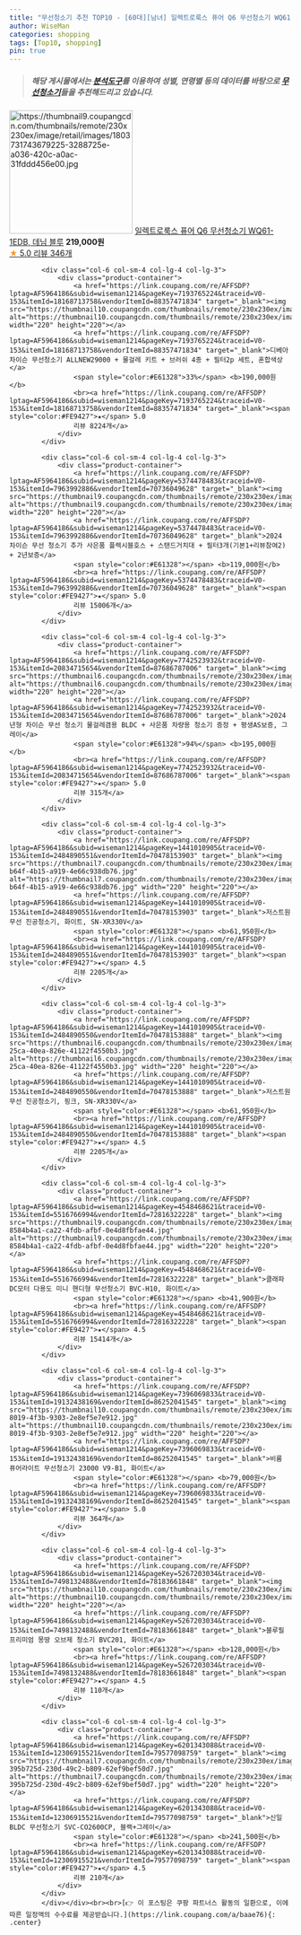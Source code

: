 ```yaml
---
title: "무선청소기 추천 TOP10 - [60대][남녀] 일렉트로룩스 퓨어 Q6 무선청소기 WQ61-1EDB, 데님 블루"
author: WiseMan
categories: shopping
tags: [Top10, shopping]
pin: true
---
```


> ##### 해당 게시물에서는 [**분석도구**](https://itemscout.io/)를 이용하여 **성별**, **연령별** 등의 데이터를 바탕으로 [**무선청소기**](https://link.coupang.com/a/baae76)들을 추천해드리고 있습니다.
<div class="container"><div class="row">
            <div class="col-6 col-sm-4 col-lg-4 col-lg-3">
                <div class="product-container">
                    <a href="https://link.coupang.com/re/AFFSDP?lptag=AF5964186&subid=wiseman1214&pageKey=6965252689&traceid=V0-153&itemId=16970913293&vendorItemId=71599894431" target="_blank"><img src="https://thumbnail9.coupangcdn.com/thumbnails/remote/230x230ex/image/retail/images/1803731743679225-3288725e-a036-420c-a0ac-31fddd456e00.jpg" alt="https://thumbnail9.coupangcdn.com/thumbnails/remote/230x230ex/image/retail/images/1803731743679225-3288725e-a036-420c-a0ac-31fddd456e00.jpg" width="220" height="220"></a>
                    <a href="https://link.coupang.com/re/AFFSDP?lptag=AF5964186&subid=wiseman1214&pageKey=6965252689&traceid=V0-153&itemId=16970913293&vendorItemId=71599894431" target="_blank">일렉트로룩스 퓨어 Q6 무선청소기 WQ61-1EDB, 데님 블루</a>
                    <span style="color:#E61328"></span> <b>219,000원</b>
                    <br><a href="https://link.coupang.com/re/AFFSDP?lptag=AF5964186&subid=wiseman1214&pageKey=6965252689&traceid=V0-153&itemId=16970913293&vendorItemId=71599894431" target="_blank"><span style="color:#FE9427">★</span> 5.0
                    리뷰 346개</a>
                </div>
            </div>
            
            <div class="col-6 col-sm-4 col-lg-4 col-lg-3">
                <div class="product-container">
                    <a href="https://link.coupang.com/re/AFFSDP?lptag=AF5964186&subid=wiseman1214&pageKey=7193765224&traceid=V0-153&itemId=18168713758&vendorItemId=88357471834" target="_blank"><img src="https://thumbnail10.coupangcdn.com/thumbnails/remote/230x230ex/image/vendor_inventory/b8df/4d5dd2e8a3148b012f1b2b15229f45b2eb77ede25b031e527e8a82f8ef7a.jpg" alt="https://thumbnail10.coupangcdn.com/thumbnails/remote/230x230ex/image/vendor_inventory/b8df/4d5dd2e8a3148b012f1b2b15229f45b2eb77ede25b031e527e8a82f8ef7a.jpg" width="220" height="220"></a>
                    <a href="https://link.coupang.com/re/AFFSDP?lptag=AF5964186&subid=wiseman1214&pageKey=7193765224&traceid=V0-153&itemId=18168713758&vendorItemId=88357471834" target="_blank">디베아 차이슨 무선청소기 ALLNEW29000 + 물걸레 키트 + 브러쉬 4종 + 필터2p 세트, 혼합색상</a>
                    <span style="color:#E61328">33%</span> <b>190,000원</b>
                    <br><a href="https://link.coupang.com/re/AFFSDP?lptag=AF5964186&subid=wiseman1214&pageKey=7193765224&traceid=V0-153&itemId=18168713758&vendorItemId=88357471834" target="_blank"><span style="color:#FE9427">★</span> 5.0
                    리뷰 8224개</a>
                </div>
            </div>
            
            <div class="col-6 col-sm-4 col-lg-4 col-lg-3">
                <div class="product-container">
                    <a href="https://link.coupang.com/re/AFFSDP?lptag=AF5964186&subid=wiseman1214&pageKey=5374478483&traceid=V0-153&itemId=7963992886&vendorItemId=70736049628" target="_blank"><img src="https://thumbnail9.coupangcdn.com/thumbnails/remote/230x230ex/image/vendor_inventory/eb0d/4230f482d7f5a3134b8f86861bc56b37fcae5538556eb2ddf890fdd8b119.jpg" alt="https://thumbnail9.coupangcdn.com/thumbnails/remote/230x230ex/image/vendor_inventory/eb0d/4230f482d7f5a3134b8f86861bc56b37fcae5538556eb2ddf890fdd8b119.jpg" width="220" height="220"></a>
                    <a href="https://link.coupang.com/re/AFFSDP?lptag=AF5964186&subid=wiseman1214&pageKey=5374478483&traceid=V0-153&itemId=7963992886&vendorItemId=70736049628" target="_blank">2024 차이슨 무선 청소기 추가 사은품 플렉시블호스 + 스탠드거치대 + 필터3개(기본1+리뷰참여2) + 2년보증</a>
                    <span style="color:#E61328"></span> <b>119,000원</b>
                    <br><a href="https://link.coupang.com/re/AFFSDP?lptag=AF5964186&subid=wiseman1214&pageKey=5374478483&traceid=V0-153&itemId=7963992886&vendorItemId=70736049628" target="_blank"><span style="color:#FE9427">★</span> 5.0
                    리뷰 15006개</a>
                </div>
            </div>
            
            <div class="col-6 col-sm-4 col-lg-4 col-lg-3">
                <div class="product-container">
                    <a href="https://link.coupang.com/re/AFFSDP?lptag=AF5964186&subid=wiseman1214&pageKey=7742523932&traceid=V0-153&itemId=20834715654&vendorItemId=87686787006" target="_blank"><img src="https://thumbnail6.coupangcdn.com/thumbnails/remote/230x230ex/image/vendor_inventory/5197/7c515268389aae0f3178e36e451b6e88694abb5ef79338528685ed4a8dab.jpg" alt="https://thumbnail6.coupangcdn.com/thumbnails/remote/230x230ex/image/vendor_inventory/5197/7c515268389aae0f3178e36e451b6e88694abb5ef79338528685ed4a8dab.jpg" width="220" height="220"></a>
                    <a href="https://link.coupang.com/re/AFFSDP?lptag=AF5964186&subid=wiseman1214&pageKey=7742523932&traceid=V0-153&itemId=20834715654&vendorItemId=87686787006" target="_blank">2024년형 차이슨 무선 청소기 물걸레겸용 BLDC + 사은품 차량용 청소기 증정 + 평생AS보증, 그레이</a>
                    <span style="color:#E61328">94%</span> <b>195,000원</b>
                    <br><a href="https://link.coupang.com/re/AFFSDP?lptag=AF5964186&subid=wiseman1214&pageKey=7742523932&traceid=V0-153&itemId=20834715654&vendorItemId=87686787006" target="_blank"><span style="color:#FE9427">★</span> 5.0
                    리뷰 315개</a>
                </div>
            </div>
            
            <div class="col-6 col-sm-4 col-lg-4 col-lg-3">
                <div class="product-container">
                    <a href="https://link.coupang.com/re/AFFSDP?lptag=AF5964186&subid=wiseman1214&pageKey=1441010905&traceid=V0-153&itemId=2484890551&vendorItemId=70478153903" target="_blank"><img src="https://thumbnail7.coupangcdn.com/thumbnails/remote/230x230ex/image/retail/images/2020/04/01/15/7/5353119e-b64f-4b15-a919-4e66c938db76.jpg" alt="https://thumbnail7.coupangcdn.com/thumbnails/remote/230x230ex/image/retail/images/2020/04/01/15/7/5353119e-b64f-4b15-a919-4e66c938db76.jpg" width="220" height="220"></a>
                    <a href="https://link.coupang.com/re/AFFSDP?lptag=AF5964186&subid=wiseman1214&pageKey=1441010905&traceid=V0-153&itemId=2484890551&vendorItemId=70478153903" target="_blank">저스트원 무선 진공청소기, 화이트, SN-XR330V</a>
                    <span style="color:#E61328"></span> <b>61,950원</b>
                    <br><a href="https://link.coupang.com/re/AFFSDP?lptag=AF5964186&subid=wiseman1214&pageKey=1441010905&traceid=V0-153&itemId=2484890551&vendorItemId=70478153903" target="_blank"><span style="color:#FE9427">★</span> 4.5
                    리뷰 2205개</a>
                </div>
            </div>
            
            <div class="col-6 col-sm-4 col-lg-4 col-lg-3">
                <div class="product-container">
                    <a href="https://link.coupang.com/re/AFFSDP?lptag=AF5964186&subid=wiseman1214&pageKey=1441010905&traceid=V0-153&itemId=2484890550&vendorItemId=70478153888" target="_blank"><img src="https://thumbnail6.coupangcdn.com/thumbnails/remote/230x230ex/image/retail/images/2020/04/01/15/0/db5ff844-25ca-40ea-826e-41122f4550b3.jpg" alt="https://thumbnail6.coupangcdn.com/thumbnails/remote/230x230ex/image/retail/images/2020/04/01/15/0/db5ff844-25ca-40ea-826e-41122f4550b3.jpg" width="220" height="220"></a>
                    <a href="https://link.coupang.com/re/AFFSDP?lptag=AF5964186&subid=wiseman1214&pageKey=1441010905&traceid=V0-153&itemId=2484890550&vendorItemId=70478153888" target="_blank">저스트원 무선 진공청소기, 핑크, SN-XR330V</a>
                    <span style="color:#E61328"></span> <b>61,950원</b>
                    <br><a href="https://link.coupang.com/re/AFFSDP?lptag=AF5964186&subid=wiseman1214&pageKey=1441010905&traceid=V0-153&itemId=2484890550&vendorItemId=70478153888" target="_blank"><span style="color:#FE9427">★</span> 4.5
                    리뷰 2205개</a>
                </div>
            </div>
            
            <div class="col-6 col-sm-4 col-lg-4 col-lg-3">
                <div class="product-container">
                    <a href="https://link.coupang.com/re/AFFSDP?lptag=AF5964186&subid=wiseman1214&pageKey=4548468621&traceid=V0-153&itemId=5516766994&vendorItemId=72816322228" target="_blank"><img src="https://thumbnail9.coupangcdn.com/thumbnails/remote/230x230ex/image/retail/images/449235685541565-8584b4a1-ca22-4fdb-afbf-0e4d8fbfae44.jpg" alt="https://thumbnail9.coupangcdn.com/thumbnails/remote/230x230ex/image/retail/images/449235685541565-8584b4a1-ca22-4fdb-afbf-0e4d8fbfae44.jpg" width="220" height="220"></a>
                    <a href="https://link.coupang.com/re/AFFSDP?lptag=AF5964186&subid=wiseman1214&pageKey=4548468621&traceid=V0-153&itemId=5516766994&vendorItemId=72816322228" target="_blank">클래파 DC모터 다용도 미니 핸디형 무선청소기 BVC-H10, 화이트</a>
                    <span style="color:#E61328"></span> <b>41,900원</b>
                    <br><a href="https://link.coupang.com/re/AFFSDP?lptag=AF5964186&subid=wiseman1214&pageKey=4548468621&traceid=V0-153&itemId=5516766994&vendorItemId=72816322228" target="_blank"><span style="color:#FE9427">★</span> 4.5
                    리뷰 15414개</a>
                </div>
            </div>
            
            <div class="col-6 col-sm-4 col-lg-4 col-lg-3">
                <div class="product-container">
                    <a href="https://link.coupang.com/re/AFFSDP?lptag=AF5964186&subid=wiseman1214&pageKey=7396069833&traceid=V0-153&itemId=19132438169&vendorItemId=86252041545" target="_blank"><img src="https://thumbnail10.coupangcdn.com/thumbnails/remote/230x230ex/image/retail/images/2023/06/12/14/7/27f5c559-8019-4f3b-9303-2e8ef5e7e912.jpg" alt="https://thumbnail10.coupangcdn.com/thumbnails/remote/230x230ex/image/retail/images/2023/06/12/14/7/27f5c559-8019-4f3b-9303-2e8ef5e7e912.jpg" width="220" height="220"></a>
                    <a href="https://link.coupang.com/re/AFFSDP?lptag=AF5964186&subid=wiseman1214&pageKey=7396069833&traceid=V0-153&itemId=19132438169&vendorItemId=86252041545" target="_blank">비룸 퓨어라이트 무선청소기 23000 V9-B1, 화이트</a>
                    <span style="color:#E61328"></span> <b>79,000원</b>
                    <br><a href="https://link.coupang.com/re/AFFSDP?lptag=AF5964186&subid=wiseman1214&pageKey=7396069833&traceid=V0-153&itemId=19132438169&vendorItemId=86252041545" target="_blank"><span style="color:#FE9427">★</span> 5.0
                    리뷰 364개</a>
                </div>
            </div>
            
            <div class="col-6 col-sm-4 col-lg-4 col-lg-3">
                <div class="product-container">
                    <a href="https://link.coupang.com/re/AFFSDP?lptag=AF5964186&subid=wiseman1214&pageKey=5267203034&traceid=V0-153&itemId=7498132488&vendorItemId=78183661848" target="_blank"><img src="https://thumbnail10.coupangcdn.com/thumbnails/remote/230x230ex/image/vendor_inventory/1daf/55edbd3a6c65f6fb274fe2bf645ec2b0578b227173a4fbae6cd42a80c585.jpg" alt="https://thumbnail10.coupangcdn.com/thumbnails/remote/230x230ex/image/vendor_inventory/1daf/55edbd3a6c65f6fb274fe2bf645ec2b0578b227173a4fbae6cd42a80c585.jpg" width="220" height="220"></a>
                    <a href="https://link.coupang.com/re/AFFSDP?lptag=AF5964186&subid=wiseman1214&pageKey=5267203034&traceid=V0-153&itemId=7498132488&vendorItemId=78183661848" target="_blank">블루필 프리미엄 몽땅 오브제 청소기 BVC201, 화이트</a>
                    <span style="color:#E61328"></span> <b>128,000원</b>
                    <br><a href="https://link.coupang.com/re/AFFSDP?lptag=AF5964186&subid=wiseman1214&pageKey=5267203034&traceid=V0-153&itemId=7498132488&vendorItemId=78183661848" target="_blank"><span style="color:#FE9427">★</span> 4.5
                    리뷰 110개</a>
                </div>
            </div>
            
            <div class="col-6 col-sm-4 col-lg-4 col-lg-3">
                <div class="product-container">
                    <a href="https://link.coupang.com/re/AFFSDP?lptag=AF5964186&subid=wiseman1214&pageKey=6201343088&traceid=V0-153&itemId=12306915521&vendorItemId=79577098759" target="_blank"><img src="https://thumbnail7.coupangcdn.com/thumbnails/remote/230x230ex/image/retail/images/1151759081715741-395b725d-230d-49c2-b809-62ef9bef50d7.jpg" alt="https://thumbnail7.coupangcdn.com/thumbnails/remote/230x230ex/image/retail/images/1151759081715741-395b725d-230d-49c2-b809-62ef9bef50d7.jpg" width="220" height="220"></a>
                    <a href="https://link.coupang.com/re/AFFSDP?lptag=AF5964186&subid=wiseman1214&pageKey=6201343088&traceid=V0-153&itemId=12306915521&vendorItemId=79577098759" target="_blank">신일 BLDC 무선청소기 SVC-CO2600CP, 블랙+그레이</a>
                    <span style="color:#E61328"></span> <b>241,500원</b>
                    <br><a href="https://link.coupang.com/re/AFFSDP?lptag=AF5964186&subid=wiseman1214&pageKey=6201343088&traceid=V0-153&itemId=12306915521&vendorItemId=79577098759" target="_blank"><span style="color:#FE9427">★</span> 4.5
                    리뷰 210개</a>
                </div>
            </div>
            </div></div><br><br>[👉 이 포스팅은 쿠팡 파트너스 활동의 일환으로, 이에 따른 일정액의 수수료를 제공받습니다.](https://link.coupang.com/a/baae76){: .center}
